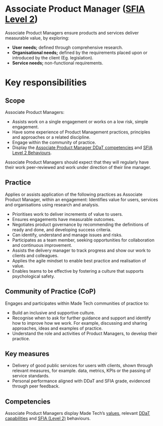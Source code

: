 # Associate Product Manager ([SFIA Level 2](https://sfia-online.org/en/sfia-8/responsibilities/level-2))

Associate Product Managers ensure products and services deliver measurable value, by exploring:
- **User needs;** defined through comprehensive research. 
- **Organisational needs;** defined by the requirements placed upon or introduced by the client (Eg. legislation).
- **Service needs;** non-functional requirements.

# Key responsibilities
## Scope
Associate Product Managers:
- Assists work on a single engagement or works on a low risk, simple engagement.
- Have some experience of Product Management practices, principles and approaches or a related discipline.
- Engage within the community of practice.
- Display the [Associate Product Manager DDaT competencies](https://www.gov.uk/guidance/product-manager#associate-product-manager) and [SFIA Level 2 Behaviours](https://sfia-online.org/en/sfia-8/responsibilities/level-2).

Associate Product Managers should expect that they will regularly have their work peer-reviewed and work under direction of their line manager.

## Practice
Applies or assists application of the following practices as Associate Product Manager, within an engagement:
Identifies value for users, services and organisations using research and analysis.
- Prioritises work to deliver increments of value to users.  
- Ensures engagements have measurable outcomes.
- Negotiates product governance by recommending the definitions of ready and done, and developing success criteria.
- Can identify, understand and manage issues and risks.
- Participates as a team member, seeking opportunities for collaboration and continuous improvement.
- Assists the delivery manager to track progress and show our work to clients and colleagues.
- Applies the agile mindset to enable best practice and realisation of value.
- Enables teams to be effective by fostering a culture that supports psychological safety. 

## Community of Practice (CoP)
Engages and participates within Made Tech communities of practice to:
- Build an inclusive and supportive culture.
- Recognise when to ask for further guidance and support and identify how to improve how we work. For example, discussing and sharing approaches, ideas and examples of practice.
- Understand the role and activities of Product Managers, to develop their practice. 

## Key measures
- Delivery of good public services for users with clients, shown through relevant measures, for example. data, metrics, KPIs or the passing of service standards.
- Personal performance aligned with DDaT and SFIA grade, evidenced through peer feedback.

## Competencies
Associate Product Managers display Made Tech’s [values](https://github.com/madetech/handbook/blob/main/company/about.md), relevant [DDaT capabilities](https://www.gov.uk/guidance/product-manager) and [SFIA (Level 2)](https://sfia-online.org/en/sfia-8/responsibilities/level-2) behaviours.

